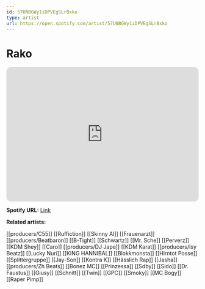 ```yaml
---
id: 57UNBGWy1iDPVEgSLrBxko
type: artist
url: https://open.spotify.com/artist/57UNBGWy1iDPVEgSLrBxko
---
```

# Rako

<iframe style="border-radius:12px" src="https://open.spotify.com/embed/artist/57UNBGWy1iDPVEgSLrBxko" width="100%" height="352" frameBorder="0" allowfullscreen="" allow="autoplay; clipboard-write; encrypted-media; fullscreen; picture-in-picture" loading="lazy"></iframe>

**Spotify URL:** [Link](https://open.spotify.com/artist/57UNBGWy1iDPVEgSLrBxko)

**Related artists:**

[[producers/C55]]
[[Ruffiction]]
[[Skinny Al]]
[[Frauenarzt]]
[[producers/Beatbaron]]
[[B-Tight]]
[[Schwartz]]
[[Mr. Sche]]
[[Perverz]]
[[KDM Shey]]
[[Caro]]
[[producers/DJ Jape]]
[[KDM Karat]]
[[producers/Isy Beatz]]
[[Lucky Nuri]]
[[KING HANNIBAL]]
[[Blokkmonsta]]
[[Hirntot Posse]]
[[Splittergruppe]]
[[Jay-Son]]
[[Kontra K]]
[[Hässlich Rap]]
[[Jasha]]
[[producers/Zh Beats]]
[[Bonez MC]]
[[Prinzessa]]
[[Sdby]]
[[Sido]]
[[Dr. Faustus]]
[[Giusy]]
[[Schnitt]]
[[Twin]]
[[GPC]]
[[Smoky]]
[[MC Bogy]]
[[Raper Pimp]]
